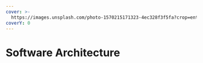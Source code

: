 ```yaml
---
cover: >-
  https://images.unsplash.com/photo-1570215171323-4ec328f3f5fa?crop=entropy&cs=srgb&fm=jpg&ixid=M3wxOTcwMjR8MHwxfHNlYXJjaHw0fHxzb2Z0d2FyZXxlbnwwfHx8fDE3MDU0OTU0MDZ8MA&ixlib=rb-4.0.3&q=85
coverY: 0
---
```


# Software Architecture

